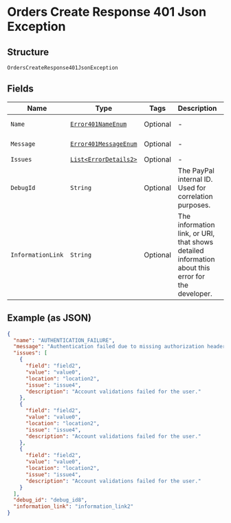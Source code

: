 
# Orders Create Response 401 Json Exception

## Structure

`OrdersCreateResponse401JsonException`

## Fields

| Name | Type | Tags | Description | Getter | Setter |
|  --- | --- | --- | --- | --- | --- |
| `Name` | [`Error401NameEnum`](../../doc/models/error-401-name-enum.md) | Optional | - | Error401NameEnum getName() | setName(Error401NameEnum name) |
| `Message` | [`Error401MessageEnum`](../../doc/models/error-401-message-enum.md) | Optional | - | Error401MessageEnum getMessageField() | setMessageField(Error401MessageEnum messageField) |
| `Issues` | [`List<ErrorDetails2>`](../../doc/models/error-details-2.md) | Optional | - | List<ErrorDetails2> getIssues() | setIssues(List<ErrorDetails2> issues) |
| `DebugId` | `String` | Optional | The PayPal internal ID. Used for correlation purposes. | String getDebugId() | setDebugId(String debugId) |
| `InformationLink` | `String` | Optional | The information link, or URI, that shows detailed information about this error for the developer. | String getInformationLink() | setInformationLink(String informationLink) |

## Example (as JSON)

```json
{
  "name": "AUTHENTICATION_FAILURE",
  "message": "Authentication failed due to missing authorization header, or invalid authentication credentials.",
  "issues": [
    {
      "field": "field2",
      "value": "value0",
      "location": "location2",
      "issue": "issue4",
      "description": "Account validations failed for the user."
    },
    {
      "field": "field2",
      "value": "value0",
      "location": "location2",
      "issue": "issue4",
      "description": "Account validations failed for the user."
    },
    {
      "field": "field2",
      "value": "value0",
      "location": "location2",
      "issue": "issue4",
      "description": "Account validations failed for the user."
    }
  ],
  "debug_id": "debug_id8",
  "information_link": "information_link2"
}
```

